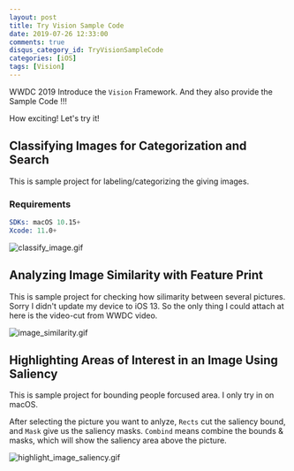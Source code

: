 ```yaml
---
layout: post
title: Try Vision Sample Code
date: 2019-07-26 12:33:00
comments: true
disqus_category_id: TryVisionSampleCode
categories: [iOS]
tags: [Vision]
---
```


WWDC 2019 Introduce the `Vision` Framework.
And they also provide the Sample Code !!!

How exciting! Let's try it!

## Classifying Images for Categorization and Search

This is sample project for labeling/categorizing the giving images.

### Requirements

```s
SDKs: macOS 10.15+
Xcode: 11.0+
```

![classify_image.gif](/images/2019-07-26-Try-Vision-Sample-Code/classify_image.gif)

## Analyzing Image Similarity with Feature Print

This is sample project for checking how silimarity between several pictures.
Sorry I didn't update my device to iOS 13.
So the only thing I could attach at here is the video-cut from WWDC video.

![image_similarity.gif](/images/2019-07-26-Try-Vision-Sample-Code/image_similarity.gif)

## Highlighting Areas of Interest in an Image Using Saliency

This is sample project for bounding people forcused area.
I only try in on macOS.

After selecting the picture you want to anlyze, `Rects` cut the saliency bound,
and `Mask` give us the saliency masks. `Combind` means combine the bounds & masks,
which will show the saliency area above the picture.

![highlight_image_saliency.gif](/images/2019-07-26-Try-Vision-Sample-Code/highlight_image_saliency.gif)
